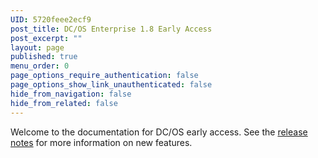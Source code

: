 ```yaml
---
UID: 5720feee2ecf9
post_title: DC/OS Enterprise 1.8 Early Access
post_excerpt: ""
layout: page
published: true
menu_order: 0
page_options_require_authentication: false
page_options_show_link_unauthenticated: false
hide_from_navigation: false
hide_from_related: false
---
```

Welcome to the documentation for DC/OS early access. See the [release notes](/administration/release-notes/enterprise-edition/1-8/) for more information on new features. 